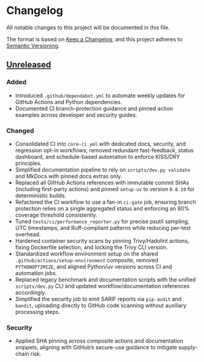 # Changelog

All notable changes to this project will be documented in this file.

The format is based on [Keep a Changelog](https://keepachangelog.com/en/1.1.0/),
and this project adheres to [Semantic Versioning](https://semver.org/spec/v2.0.0.html).

## [Unreleased]

### Added
- Introduced `.github/dependabot.yml` to automate weekly updates for GitHub Actions and Python dependencies.
- Documented CI branch-protection guidance and pinned action examples across developer and security guides.

### Changed
- Consolidated CI into `core-ci.yml` with dedicated docs, security, and regression opt-in workflows; removed redundant fast-feedback, status dashboard, and schedule-based automation to enforce KISS/DRY principles.
- Simplified documentation pipeline to rely on `scripts/dev.py validate` and MkDocs with pinned docs extras only.
- Replaced all GitHub Actions references with immutable commit SHAs (including first-party actions) and pinned `setup-uv` to version `0.8.19` for deterministic builds.
- Refactored the CI workflow to use a fan-in `ci-gate` job, ensuring branch protection relies on a single aggregated status and enforcing an 80% coverage threshold consistently.
- Tuned `tests/ci/performance_reporter.py` for precise psutil sampling, UTC timestamps, and Ruff-compliant patterns while reducing per-test overhead.
- Hardened container security scans by pinning Trivy/Hadolint actions, fixing Dockerfile selection, and locking the Trivy CLI version.
- Standardized workflow environment setup on the shared `.github/actions/setup-environment` composite, removed `PYTHONOPTIMIZE`, and aligned Python/uv versions across CI and automation jobs.
- Replaced legacy benchmark and documentation scripts with the unified `scripts/dev.py` CLI and updated workflow/documentation references accordingly.
- Simplified the security job to emit SARIF reports via `pip-audit` and `bandit`, uploading directly to GitHub code scanning without auxiliary processing steps.

### Security
- Applied SHA pinning across composite actions and documentation snippets, aligning with GitHub’s secure-use guidance to mitigate supply-chain risk.

[Unreleased]: https://github.com/BjornMelin/ai-docs-vector-db-hybrid-scraper/compare/main...HEAD
